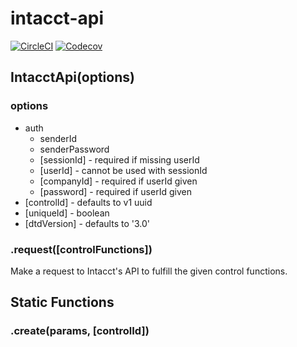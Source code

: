 # intacct-api

[![CircleCI](https://img.shields.io/circleci/project/github/GoodwayGroup/intacct-api.svg)](https://circleci.com/gh/GoodwayGroup/intacct-api)
[![Codecov](https://img.shields.io/codecov/c/github/GoodwayGroup/intacct-api.svg)](https://codecov.io/github/GoodwayGroup/intacct-api)

## IntacctApi(options)

### options

* auth
    * senderId
    * senderPassword
    * [sessionId] - required if missing userId
    * [userId] - cannot be used with sessionId
    * [companyId] - required if userId given
    * [password] - required if userId given
* [controlId] - defaults to v1 uuid
* [uniqueId] - boolean
* [dtdVersion] - defaults to '3.0'

### .request([controlFunctions])

Make a request to Intacct's API to fulfill the given control functions.

## Static Functions

### .create(params, [controlId])
